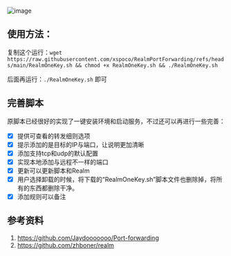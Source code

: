 ![image](https://github.com/user-attachments/assets/7a967883-c2d2-4434-b182-63b0b1cfc852)


## 使用方法：
复制这个运行：`wget https://raw.githubusercontent.com/xspoco/RealmPortForwarding/refs/heads/main/RealmOneKey.sh && chmod +x RealmOneKey.sh && ./RealmOneKey.sh`

后面再运行：`./RealmOneKey.sh` 即可

## 完善脚本
原脚本已经很好的实现了一键安装环境和启动服务，不过还可以再进行一些完善：
- [x] 提供可查看的转发细则选项
- [x] 提示添加的是目标的IP与端口，让说明更加清晰
- [x] 添加支持tcp和udp的默认配置
- [x] 实现本地添加与远程不一样的端口
- [x] 更新可以更新脚本和Realm
- [x] 用户选择卸载的时候，将下载的“RealmOneKey.sh”脚本文件也删除掉，将所有的东西都删除干净。
- [x] 添加规则可以备注

## 参考资料
1. https://github.com/Jaydooooooo/Port-forwarding
2. https://github.com/zhboner/realm
